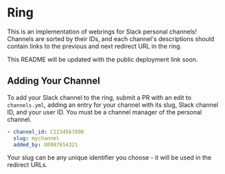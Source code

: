 # Ring
This is an implementation of webrings for Slack personal channels! Channels are sorted by their IDs, and each channel's descriptions should contain links to the previous and next redirect URL in the ring. 

This README will be updated with the public deployment link soon.

## Adding Your Channel
To add your Slack channel to the ring, submit a PR with an edit to `channels.yml`, adding an entry for your channel with its slug, Slack channel ID, and your user ID. You must be a channel manager of the personal channel.

```yaml
- channel_id: C1234567890
  slug: mychannel
  added_by: U0987654321
```
Your slug can be any unique identifier you choose - it will be used in the redirect URLs.